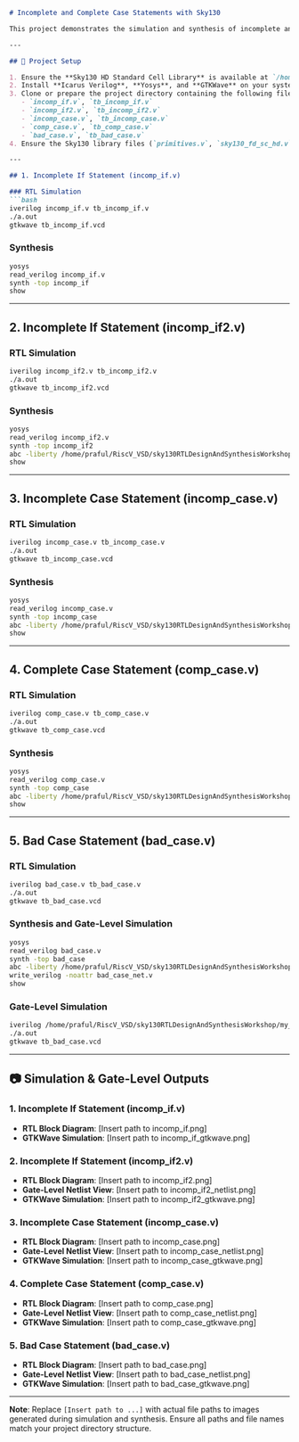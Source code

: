 ```markdown
# Incomplete and Complete Case Statements with Sky130

This project demonstrates the simulation and synthesis of incomplete and complete case statements, including bad case handling, using **Icarus Verilog**, **Yosys**, and **GTKWave** with the **Sky130 HD Standard Cell Library**.

---

## 📁 Project Setup

1. Ensure the **Sky130 HD Standard Cell Library** is available at `/home/praful/RiscV_VSD/sky130RTLDesignAndSynthesisWorkshop/lib/`.
2. Install **Icarus Verilog**, **Yosys**, and **GTKWave** on your system.
3. Clone or prepare the project directory containing the following files:
   - `incomp_if.v`, `tb_incomp_if.v`
   - `incomp_if2.v`, `tb_incomp_if2.v`
   - `incomp_case.v`, `tb_incomp_case.v`
   - `comp_case.v`, `tb_comp_case.v`
   - `bad_case.v`, `tb_bad_case.v`
4. Ensure the Sky130 library files (`primitives.v`, `sky130_fd_sc_hd.v`) are located at `/home/praful/RiscV_VSD/sky130RTLDesignAndSynthesisWorkshop/my_lib/verilog_model/`.

---

## 1. Incomplete If Statement (incomp_if.v)

### RTL Simulation
```bash
iverilog incomp_if.v tb_incomp_if.v
./a.out
gtkwave tb_incomp_if.vcd
```

### Synthesis
```bash
yosys
read_verilog incomp_if.v
synth -top incomp_if
show
```

---

## 2. Incomplete If Statement (incomp_if2.v)

### RTL Simulation
```bash
iverilog incomp_if2.v tb_incomp_if2.v
./a.out
gtkwave tb_incomp_if2.vcd
```

### Synthesis
```bash
yosys
read_verilog incomp_if2.v
synth -top incomp_if2
abc -liberty /home/praful/RiscV_VSD/sky130RTLDesignAndSynthesisWorkshop/lib/sky130_fd_sc_hd__tt_025C_1v80.lib
show
```

---

## 3. Incomplete Case Statement (incomp_case.v)

### RTL Simulation
```bash
iverilog incomp_case.v tb_incomp_case.v
./a.out
gtkwave tb_incomp_case.vcd
```

### Synthesis
```bash
yosys
read_verilog incomp_case.v
synth -top incomp_case
abc -liberty /home/praful/RiscV_VSD/sky130RTLDesignAndSynthesisWorkshop/lib/sky130_fd_sc_hd__tt_025C_1v80.lib
show
```

---

## 4. Complete Case Statement (comp_case.v)

### RTL Simulation
```bash
iverilog comp_case.v tb_comp_case.v
./a.out
gtkwave tb_comp_case.vcd
```

### Synthesis
```bash
yosys
read_verilog comp_case.v
synth -top comp_case
abc -liberty /home/praful/RiscV_VSD/sky130RTLDesignAndSynthesisWorkshop/lib/sky130_fd_sc_hd__tt_025C_1v80.lib
show
```

---

## 5. Bad Case Statement (bad_case.v)

### RTL Simulation
```bash
iverilog bad_case.v tb_bad_case.v
./a.out
gtkwave tb_bad_case.vcd
```

### Synthesis and Gate-Level Simulation
```bash
yosys
read_verilog bad_case.v
synth -top bad_case
abc -liberty /home/praful/RiscV_VSD/sky130RTLDesignAndSynthesisWorkshop/lib/sky130_fd_sc_hd__tt_025C_1v80.lib
write_verilog -noattr bad_case_net.v
show
```

### Gate-Level Simulation
```bash
iverilog /home/praful/RiscV_VSD/sky130RTLDesignAndSynthesisWorkshop/my_lib/verilog_model/primitives.v /home/praful/RiscV_VSD/sky130RTLDesignAndSynthesisWorkshop/my_lib/verilog_model/sky130_fd_sc_hd.v bad_case_net.v tb_bad_case.v
./a.out
gtkwave tb_bad_case.vcd
```

---

## 📷 Simulation & Gate-Level Outputs

### 1. Incomplete If Statement (incomp_if.v)
- **RTL Block Diagram**: [Insert path to incomp_if.png]
- **GTKWave Simulation**: [Insert path to incomp_if_gtkwave.png]

### 2. Incomplete If Statement (incomp_if2.v)
- **RTL Block Diagram**: [Insert path to incomp_if2.png]
- **Gate-Level Netlist View**: [Insert path to incomp_if2_netlist.png]
- **GTKWave Simulation**: [Insert path to incomp_if2_gtkwave.png]

### 3. Incomplete Case Statement (incomp_case.v)
- **RTL Block Diagram**: [Insert path to incomp_case.png]
- **Gate-Level Netlist View**: [Insert path to incomp_case_netlist.png]
- **GTKWave Simulation**: [Insert path to incomp_case_gtkwave.png]

### 4. Complete Case Statement (comp_case.v)
- **RTL Block Diagram**: [Insert path to comp_case.png]
- **Gate-Level Netlist View**: [Insert path to comp_case_netlist.png]
- **GTKWave Simulation**: [Insert path to comp_case_gtkwave.png]

### 5. Bad Case Statement (bad_case.v)
- **RTL Block Diagram**: [Insert path to bad_case.png]
- **Gate-Level Netlist View**: [Insert path to bad_case_netlist.png]
- **GTKWave Simulation**: [Insert path to bad_case_gtkwave.png]

---

**Note**: Replace `[Insert path to ...]` with actual file paths to images generated during simulation and synthesis. Ensure all paths and file names match your project directory structure.
```
